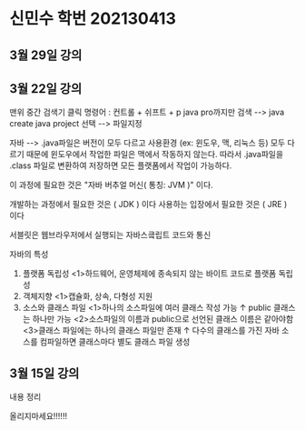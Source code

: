 # 신민수 학번 202130413

## 3월 29일 강의

## 3월 22일 강의
맨위 중간 검색기 클릭
명령어 : 컨트롤 + 쉬프트 + p
java pro까지만 검색 --> java create java project 선택 --> 파일지정

자바 --> .java파일은 버전이 모두 다르고 사용환경 (ex: 윈도우, 맥, 리눅스 등)
모두 다르기 때문에 윈도우에서 작업한 파일은 맥에서 작동하지 않는다.
따라서 .java파일을 .class 파일로 변환하여 저장하면 모든 플랫폼에서 작업이 가능하다.

이 과정에 필요한 것은 "자바 버추얼 머신( 통칭: JVM )" 이다.

개발하는 과정에서 필요한 것은 ( JDK ) 이다
사용하는 입장에서 필요한 것은 ( JRE ) 이다

서블릿은 웹브라우저에서 실행되는 자바스킄립트 코드와 통신

자바의 특성
1. 플랫폼 독립성
    <1>하드웨어, 운영체제에 종속되지 않는 바이트 코드로 플랫폼 독립성
2. 객체지향
    <1>캡슐화, 상속, 다형성 지원
3. 소스와 클래스 파일
    <1>하나의 소스파일에 여러 클래스 작성 가능
        ↑ public 클래스는 하나만 가능
    <2>소스파일의 이름과 public으로 선언된 클래스 이름은 같아야함
    <3>클래스 파일에는 하나의 클래스 파일만 존재
        ↑ 다수의 클래스를 가진 자바 소스를 컴파일하면 클래스마다 별도 클래스 파일 생성
## 3월 15일 강의
내용 정리

올리지마세요!!!!!!
